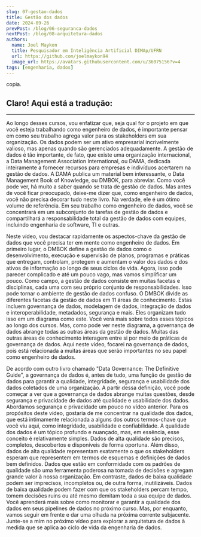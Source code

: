 ```yaml
---
slug: 07-gestao-dados
title: Gestão dos dados
date: 2024-09-26
prevPost: /blog/06-seguranca-dados
nextPost: /blog/08-arquitetura-dados
authors:
  name: Joel Maykon
  title: Pesquisador em Inteligência Artificial DIMAp/UFRN
  url: https://github.com/joelmaykon94
  image_url: https://avatars.githubusercontent.com/u/36075156?v=4
tags: [engenharia, dados]
---
```

copia.

## Claro! Aqui está a tradução:

---

Ao longo desses cursos, vou enfatizar que, seja qual for o projeto em que você esteja trabalhando como engenheiro de dados, é importante pensar em como seu trabalho agrega valor para os stakeholders em sua organização. Os dados podem ser um ativo empresarial incrivelmente valioso, mas apenas quando são gerenciados adequadamente. A gestão de dados é tão importante, de fato, que existe uma organização internacional, a Data Management Association International, ou DAMA, dedicada inteiramente a fornecer recursos para empresas e indivíduos acertarem na gestão de dados. A DAMA publica um material bem interessante, o Data Management Book of Knowledge, ou DMBOK, para abreviar. Como você pode ver, há muito a saber quando se trata de gestão de dados. Mas antes de você ficar preocupado, deixe-me dizer que, como engenheiro de dados, você não precisa decorar tudo neste livro. Na verdade, ele é um ótimo volume de referência. Em seu trabalho como engenheiro de dados, você se concentrará em um subconjunto de tarefas de gestão de dados e compartilhará a responsabilidade total da gestão de dados com equipes, incluindo engenharia de software, TI e outras.

Neste vídeo, vou destacar rapidamente os aspectos-chave da gestão de dados que você precisa ter em mente como engenheiro de dados. Em primeiro lugar, o DMBOK define a gestão de dados como o desenvolvimento, execução e supervisão de planos, programas e práticas que entregam, controlam, protegem e aumentam o valor dos dados e dos ativos de informação ao longo de seus ciclos de vida. Agora, isso pode parecer complicado e até um pouco vago, mas vamos simplificar um pouco. Como campo, a gestão de dados consiste em muitas facetas e disciplinas, cada uma com seu próprio conjunto de responsabilidades. Isso pode tornar o ambiente de gestão de dados confuso. O DMBOK divide as diferentes facetas da gestão de dados em 11 áreas de conhecimento. Estas incluem governança de dados, modelagem de dados, integração de dados e interoperabilidade, metadados, segurança e mais. Eles organizam tudo isso em um diagrama como este. Você verá mais sobre todos esses tópicos ao longo dos cursos. Mas, como pode ver neste diagrama, a governança de dados abrange todas as outras áreas da gestão de dados. Muitas das outras áreas de conhecimento interagem entre si por meio de práticas de governança de dados. Aqui neste vídeo, focarei na governança de dados, pois está relacionada a muitas áreas que serão importantes no seu papel como engenheiro de dados.

De acordo com outro livro chamado "Data Governance: The Definitive Guide", a governança de dados é, antes de tudo, uma função de gestão de dados para garantir a qualidade, integridade, segurança e usabilidade dos dados coletados de uma organização. A partir dessa definição, você pode começar a ver que a governança de dados abrange muitas questões, desde segurança e privacidade de dados até qualidade e usabilidade dos dados. Abordamos segurança e privacidade um pouco no vídeo anterior. Para os propósitos deste vídeo, gostaria de me concentrar na qualidade dos dados, que está intimamente relacionada a alguns dos outros termos-chave que você viu aqui, como integridade, usabilidade e confiabilidade. A qualidade dos dados é um tópico profundo e nuançado, mas, em essência, esse conceito é relativamente simples. Dados de alta qualidade são precisos, completos, descobertos e disponíveis de forma oportuna. Além disso, dados de alta qualidade representam exatamente o que os stakeholders esperam que representem em termos de esquemas e definições de dados bem definidos. Dados que estão em conformidade com os padrões de qualidade são uma ferramenta poderosa na tomada de decisões e agregam grande valor à nossa organização. Em contraste, dados de baixa qualidade podem ser imprecisos, incompletos ou, de outra forma, inutilizáveis. Dados de baixa qualidade podem fazer com que os stakeholders percam tempo, tomem decisões ruins ou até mesmo demitam toda a sua equipe de dados. Você aprenderá mais sobre como monitorar e garantir a qualidade dos dados em seus pipelines de dados no próximo curso. Mas, por enquanto, vamos seguir em frente e dar uma olhada na próxima corrente subjacente. Junte-se a mim no próximo vídeo para explorar a arquitetura de dados à medida que se aplica ao ciclo de vida da engenharia de dados.
